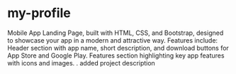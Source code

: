 # my-profile
Mobile App Landing Page, built with HTML, CSS, and Bootstrap, designed to showcase your app in a modern and attractive way. Features include: Header section with app name, short description, and download buttons for App Store and Google Play. Features section highlighting key app features with icons and images. .
added project description
